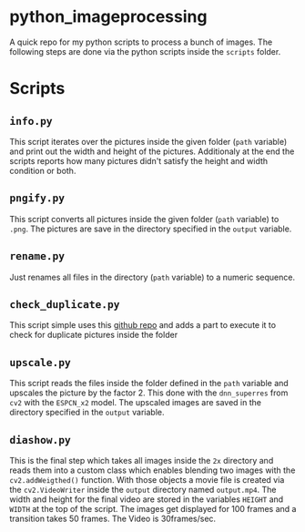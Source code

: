 # python_imageprocessing

A quick repo for my python scripts to process a bunch of images. The following steps are done via the python scripts inside the `scripts` folder.

# Scripts

## `info.py`
This script iterates over the pictures inside the given folder (`path` variable) and print out the width and height of the pictures. Additionaly at the end the scripts reports how many pictures didn't satisfy the height and width condition or both.

## `pngify.py`
This script converts all pictures inside the given folder (`path` variable) to `.png`. The pictures are save in the directory specified in the `output` variable.

## `rename.py`
Just renames all files in the directory (`path` variable) to a numeric sequence.

## `check_duplicate.py`
This script simple uses this [github repo](https://github.com/elisemercury/Duplicate-Image-Finder/blob/main/dupl_image_finder.py) and adds a part to execute it to check for duplicate pictures inside the folder

## `upscale.py`
This script reads the files inside the folder defined in the `path` variable and upscales the picture by the factor 2. This done with the `dnn_superres` from `cv2` with the `ESPCN_x2` model. The upscaled images are saved in the directory specified in the `output` variable.

## `diashow.py`
This is the final step which takes all images inside the `2x` directory and reads them into a custom class which enables blending two images with the `cv2.addWeigthed()` function. With those objects a movie file is created via the `cv2.VideoWriter` inside the `output` directory named `output.mp4`. The width and height for the final video are stored in the variables `HEIGHT` and `WIDTH` at the top of the script. The images get displayed for 100 frames and a transition takes 50 frames. The Video is 30frames/sec.
